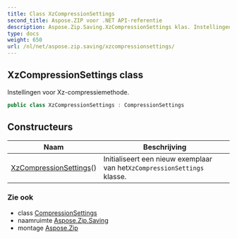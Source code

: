 ```yaml
---
title: Class XzCompressionSettings
second_title: Aspose.ZIP voor .NET API-referentie
description: Aspose.Zip.Saving.XzCompressionSettings klas. Instellingen voor Xzcompressiemethode.
type: docs
weight: 650
url: /nl/net/aspose.zip.saving/xzcompressionsettings/
---
```

## XzCompressionSettings class

Instellingen voor Xz-compressiemethode.

```csharp
public class XzCompressionSettings : CompressionSettings
```

## Constructeurs

| Naam | Beschrijving |
| --- | --- |
| [XzCompressionSettings](xzcompressionsettings/)() | Initialiseert een nieuw exemplaar van het`XzCompressionSettings` klasse. |

### Zie ook

* class [CompressionSettings](../compressionsettings/)
* naamruimte [Aspose.Zip.Saving](../../aspose.zip.saving/)
* montage [Aspose.Zip](../../)


